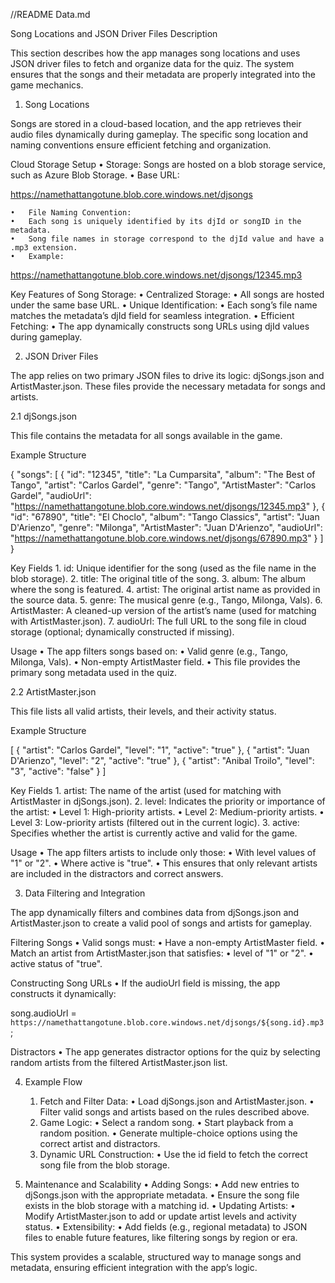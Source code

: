 //README Data.md

Song Locations and JSON Driver Files Description

This section describes how the app manages song locations and uses JSON driver files to fetch and organize data for the quiz. The system ensures that the songs and their metadata are properly integrated into the game mechanics.

1. Song Locations

Songs are stored in a cloud-based location, and the app retrieves their audio files dynamically during gameplay. The specific song location and naming conventions ensure efficient fetching and organization.

Cloud Storage Setup
	•	Storage: Songs are hosted on a blob storage service, such as Azure Blob Storage.
	•	Base URL:

https://namethattangotune.blob.core.windows.net/djsongs


	•	File Naming Convention:
	•	Each song is uniquely identified by its djId or songID in the metadata.
	•	Song file names in storage correspond to the djId value and have a .mp3 extension.
	•	Example:

https://namethattangotune.blob.core.windows.net/djsongs/12345.mp3



Key Features of Song Storage:
	•	Centralized Storage:
	•	All songs are hosted under the same base URL.
	•	Unique Identification:
	•	Each song’s file name matches the metadata’s djId field for seamless integration.
	•	Efficient Fetching:
	•	The app dynamically constructs song URLs using djId values during gameplay.

2. JSON Driver Files

The app relies on two primary JSON files to drive its logic: djSongs.json and ArtistMaster.json. These files provide the necessary metadata for songs and artists.

2.1 djSongs.json

This file contains the metadata for all songs available in the game.

Example Structure

{
  "songs": [
    {
      "id": "12345",
      "title": "La Cumparsita",
      "album": "The Best of Tango",
      "artist": "Carlos Gardel",
      "genre": "Tango",
      "ArtistMaster": "Carlos Gardel",
      "audioUrl": "https://namethattangotune.blob.core.windows.net/djsongs/12345.mp3"
    },
    {
      "id": "67890",
      "title": "El Choclo",
      "album": "Tango Classics",
      "artist": "Juan D'Arienzo",
      "genre": "Milonga",
      "ArtistMaster": "Juan D'Arienzo",
      "audioUrl": "https://namethattangotune.blob.core.windows.net/djsongs/67890.mp3"
    }
  ]
}

Key Fields
	1.	id: Unique identifier for the song (used as the file name in the blob storage).
	2.	title: The original title of the song.
	3.	album: The album where the song is featured.
	4.	artist: The original artist name as provided in the source data.
	5.	genre: The musical genre (e.g., Tango, Milonga, Vals).
	6.	ArtistMaster: A cleaned-up version of the artist’s name (used for matching with ArtistMaster.json).
	7.	audioUrl: The full URL to the song file in cloud storage (optional; dynamically constructed if missing).

Usage
	•	The app filters songs based on:
	•	Valid genre (e.g., Tango, Milonga, Vals).
	•	Non-empty ArtistMaster field.
	•	This file provides the primary song metadata used in the quiz.

2.2 ArtistMaster.json

This file lists all valid artists, their levels, and their activity status.

Example Structure

[
  {
    "artist": "Carlos Gardel",
    "level": "1",
    "active": "true"
  },
  {
    "artist": "Juan D'Arienzo",
    "level": "2",
    "active": "true"
  },
  {
    "artist": "Anibal Troilo",
    "level": "3",
    "active": "false"
  }
]

Key Fields
	1.	artist: The name of the artist (used for matching with ArtistMaster in djSongs.json).
	2.	level: Indicates the priority or importance of the artist:
	•	Level 1: High-priority artists.
	•	Level 2: Medium-priority artists.
	•	Level 3: Low-priority artists (filtered out in the current logic).
	3.	active: Specifies whether the artist is currently active and valid for the game.

Usage
	•	The app filters artists to include only those:
	•	With level values of "1" or "2".
	•	Where active is "true".
	•	This ensures that only relevant artists are included in the distractors and correct answers.

3. Data Filtering and Integration

The app dynamically filters and combines data from djSongs.json and ArtistMaster.json to create a valid pool of songs and artists for gameplay.

Filtering Songs
	•	Valid songs must:
	•	Have a non-empty ArtistMaster field.
	•	Match an artist from ArtistMaster.json that satisfies:
	•	level of "1" or "2".
	•	active status of "true".

Constructing Song URLs
	•	If the audioUrl field is missing, the app constructs it dynamically:

song.audioUrl = `https://namethattangotune.blob.core.windows.net/djsongs/${song.id}.mp3`;



Distractors
	•	The app generates distractor options for the quiz by selecting random artists from the filtered ArtistMaster.json list.

4. Example Flow
	1.	Fetch and Filter Data:
	•	Load djSongs.json and ArtistMaster.json.
	•	Filter valid songs and artists based on the rules described above.
	2.	Game Logic:
	•	Select a random song.
	•	Start playback from a random position.
	•	Generate multiple-choice options using the correct artist and distractors.
	3.	Dynamic URL Construction:
	•	Use the id field to fetch the correct song file from the blob storage.

5. Maintenance and Scalability
	•	Adding Songs:
	•	Add new entries to djSongs.json with the appropriate metadata.
	•	Ensure the song file exists in the blob storage with a matching id.
	•	Updating Artists:
	•	Modify ArtistMaster.json to add or update artist levels and activity status.
	•	Extensibility:
	•	Add fields (e.g., regional metadata) to JSON files to enable future features, like filtering songs by region or era.

This system provides a scalable, structured way to manage songs and metadata, ensuring efficient integration with the app’s logic.
